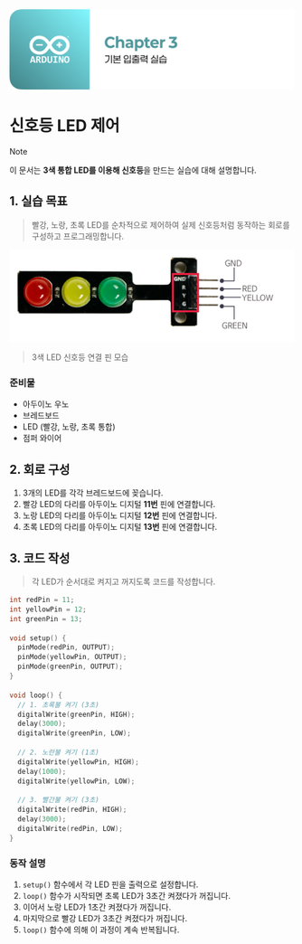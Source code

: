 <img src="./header.png" />

# 신호등 LED 제어

> [!NOTE]
> 이 문서는 **3색 통합 LED를 이용해 신호등**을 만드는 실습에 대해 설명합니다.

## 1. 실습 목표

> 빨강, 노랑, 초록 LED를 순차적으로 제어하여 실제 신호등처럼 동작하는 회로를 구성하고 프로그래밍합니다.

<img src="./src/traffic_light_pins.png" />

> 3색 LED 신호등 연결 핀 모습

### 준비물

- 아두이노 우노
- 브레드보드
- LED (빨강, 노랑, 초록 통합)
- 점퍼 와이어

## 2. 회로 구성

1. 3개의 LED를 각각 브레드보드에 꽂습니다.
2. 빨강 LED의 다리를 아두이노 디지털 **11번** 핀에 연결합니다.
3. 노랑 LED의 다리를 아두이노 디지털 **12번** 핀에 연결합니다.
4. 초록 LED의 다리를 아두이노 디지털 **13번** 핀에 연결합니다.

## 3. 코드 작성

> 각 LED가 순서대로 켜지고 꺼지도록 코드를 작성합니다.

```cpp
int redPin = 11;
int yellowPin = 12;
int greenPin = 13;

void setup() {
  pinMode(redPin, OUTPUT);
  pinMode(yellowPin, OUTPUT);
  pinMode(greenPin, OUTPUT);
}

void loop() {
  // 1. 초록불 켜기 (3초)
  digitalWrite(greenPin, HIGH);
  delay(3000);
  digitalWrite(greenPin, LOW);

  // 2. 노란불 켜기 (1초)
  digitalWrite(yellowPin, HIGH);
  delay(1000);
  digitalWrite(yellowPin, LOW);

  // 3. 빨간불 켜기 (3초)
  digitalWrite(redPin, HIGH);
  delay(3000);
  digitalWrite(redPin, LOW);
}
```

### 동작 설명

1. `setup()` 함수에서 각 LED 핀을 출력으로 설정합니다.
2. `loop()` 함수가 시작되면 초록 LED가 3초간 켜졌다가 꺼집니다.
3. 이어서 노랑 LED가 1초간 켜졌다가 꺼집니다.
4. 마지막으로 빨강 LED가 3초간 켜졌다가 꺼집니다.
5. `loop()` 함수에 의해 이 과정이 계속 반복됩니다.
